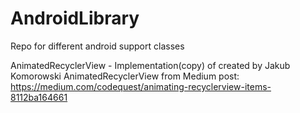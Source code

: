# AndroidLibrary
Repo for different android support classes

AnimatedRecyclerView - Implementation(copy) of created by Jakub Komorowski  AnimatedRecyclerView from Medium post: https://medium.com/codequest/animating-recyclerview-items-8112ba164661
